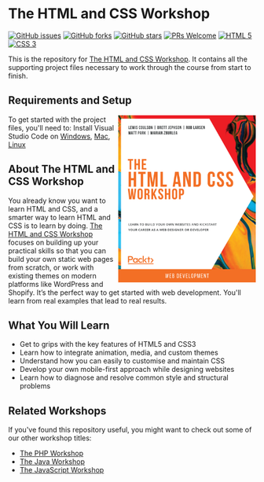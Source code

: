 # The HTML and CSS Workshop
[![GitHub issues](https://img.shields.io/github/issues/PacktWorkshops/The-HTML-and-CSS-Workshop.svg)](https://github.com/PacktWorkshops/The-HTML-and-CSS-Workshop/issues)
[![GitHub forks](https://img.shields.io/github/forks/PacktWorkshops/The-HTML-and-CSS-Workshop.svg)](https://github.com/PacktWorkshops/The-HTML-and-CSS-Workshop/network)
[![GitHub stars](https://img.shields.io/github/stars/PacktWorkshops/The-HTML-and-CSS-Workshop.svg)](https://github.com/PacktWorkshops/The-HTML-and-CSS-Workshop/stargazers)
[![PRs Welcome](https://img.shields.io/badge/PRs-welcome-brightgreen.svg)](https://github.com/PacktWorkshops/The-HTML-and-CSS-Workshop/pulls)
[![HTML 5](https://img.shields.io/badge/HTML-5-blue.svg)](https://dev.w3.org/html5/html-author/)
[![CSS 3](https://img.shields.io/badge/CSS-3-blue.svg)](https://dev.w3.org/html5/html-author/)

This is the repository for [The HTML and CSS Workshop](https://courses.packtpub.com/courses/html-css?utm_source=github&utm_medium=repository&utm_campaign=978-1-83882-453-2&utm_term=HTML%20and%20CSS&utm_content=The%20HTML%20and%20CSS%20Workshop). It contains all the supporting project files necessary to work through the course from start to finish.

## Requirements and Setup
<a href="https://courses.packtpub.com/courses/html-css?utm_source=github&utm_medium=repository&utm_campaign=978-1-83882-453-2&utm_term=HTML%20and%20CSS&utm_content=The%20HTML%20and%20CSS%20Workshop"><img src="https://github.com/PacktWorkshops/Workshop-Covers/blob/master/The%20HTML%20and%20CSS%20Workshop.png" alt="The HTML and CSS Workshop" height="340px" width="280px" align="right" this.target="_blank"></a>

To get started with the project files, you'll need to:
Install Visual Studio Code on [Windows](https://code.visualstudio.com/download), [Mac](https://code.visualstudio.com/download), [Linux](https://code.visualstudio.com/download)

## About The HTML and CSS Workshop
You already know you want to learn HTML and CSS, and a smarter way to learn HTML and CSS is to learn by doing. [The HTML and CSS Workshop](https://courses.packtpub.com/courses/html-css?utm_source=github&utm_medium=repository&utm_campaign=978-1-83882-453-2&utm_term=HTML%20and%20CSS&utm_content=The%20HTML%20and%20CSS%20Workshop) focuses on building up your practical skills so that you can build your own static web pages from scratch, or work with existing themes on modern platforms like WordPress and Shopify. It’s the perfect way to get started with web development. You'll learn from real examples that lead to real results.

## What You Will Learn
* Get to grips with the key features of HTML5 and CSS3 
* Learn how to integrate animation, media, and custom themes 
* Understand how you can easily to customise and maintain CSS 
* Develop your own mobile-first approach while designing websites 
* Learn how to diagnose and resolve common style and structural problems 

## Related Workshops
If you've found this repository useful, you might want to check out some of our other workshop titles:
* [The PHP Workshop](https://courses.packtpub.com/courses/php?utm_source=github&utm_medium=repository&utm_campaign=9781838648916&utm_term=PHP&utm_content=The%20PHP%20Workshop)
* [The Java Workshop](https://courses.packtpub.com/courses/java?utm_source=github&utm_medium=repository&utm_campaign=9781838986698&utm_term=Java&utm_content=The%20Java%20Workshop)
* [The JavaScript Workshop](https://courses.packtpub.com/courses/javascript?utm_source=github&utm_medium=repository&utm_campaign=978-1-83864-191-7&utm_term=JavaScript&utm_content=The%20JavaScript%20Workshop)
